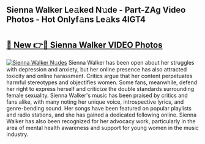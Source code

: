 ## Sienna Walker Le𝚊ked N𝚞de - Part-ZAg Video Photos - Hot Onlyf𝚊ns Le𝚊ks 4lGT4

# <h2><a href="http://ab29567.deff.icu/?id=Sienna+Walker">🔗 New 👉🔴 Sienna Walker VIDEO Photos</a></h2>

[![Sienna Walker N𝚞des](https://i.imgur.com/rIISA9y.gif)](http://ab29567.deff.icu/?id=Sienna+Walker)
Sienna Walker has been open about her struggles with depression and anxiety, but her online presence has also attracted toxicity and online harassment. Critics argue that her content perpetuates harmful stereotypes and objectifies women. Some fans, meanwhile, defend her right to express herself and criticize the double standards surrounding female sexuality. Sienna Walker's music has been praised by critics and fans alike, with many noting her unique voice, introspective lyrics, and genre-bending sound. Her songs have been featured on popular playlists and radio stations, and she has gained a dedicated following online. Sienna Walker has also been recognized for her advocacy work, particularly in the area of mental health awareness and support for young women in the music industry.
